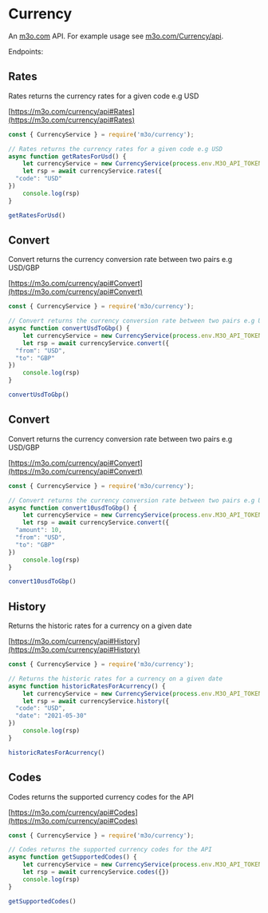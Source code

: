 # Currency

An [m3o.com](https://m3o.com) API. For example usage see [m3o.com/Currency/api](https://m3o.com/Currency/api).

Endpoints:

## Rates

Rates returns the currency rates for a given code e.g USD


[https://m3o.com/currency/api#Rates](https://m3o.com/currency/api#Rates)

```js
const { CurrencyService } = require('m3o/currency');

// Rates returns the currency rates for a given code e.g USD
async function getRatesForUsd() {
	let currencyService = new CurrencyService(process.env.M3O_API_TOKEN)
	let rsp = await currencyService.rates({
  "code": "USD"
})
	console.log(rsp)
}

getRatesForUsd()
```
## Convert

Convert returns the currency conversion rate between two pairs e.g USD/GBP


[https://m3o.com/currency/api#Convert](https://m3o.com/currency/api#Convert)

```js
const { CurrencyService } = require('m3o/currency');

// Convert returns the currency conversion rate between two pairs e.g USD/GBP
async function convertUsdToGbp() {
	let currencyService = new CurrencyService(process.env.M3O_API_TOKEN)
	let rsp = await currencyService.convert({
  "from": "USD",
  "to": "GBP"
})
	console.log(rsp)
}

convertUsdToGbp()
```
## Convert

Convert returns the currency conversion rate between two pairs e.g USD/GBP


[https://m3o.com/currency/api#Convert](https://m3o.com/currency/api#Convert)

```js
const { CurrencyService } = require('m3o/currency');

// Convert returns the currency conversion rate between two pairs e.g USD/GBP
async function convert10usdToGbp() {
	let currencyService = new CurrencyService(process.env.M3O_API_TOKEN)
	let rsp = await currencyService.convert({
  "amount": 10,
  "from": "USD",
  "to": "GBP"
})
	console.log(rsp)
}

convert10usdToGbp()
```
## History

Returns the historic rates for a currency on a given date


[https://m3o.com/currency/api#History](https://m3o.com/currency/api#History)

```js
const { CurrencyService } = require('m3o/currency');

// Returns the historic rates for a currency on a given date
async function historicRatesForAcurrency() {
	let currencyService = new CurrencyService(process.env.M3O_API_TOKEN)
	let rsp = await currencyService.history({
  "code": "USD",
  "date": "2021-05-30"
})
	console.log(rsp)
}

historicRatesForAcurrency()
```
## Codes

Codes returns the supported currency codes for the API


[https://m3o.com/currency/api#Codes](https://m3o.com/currency/api#Codes)

```js
const { CurrencyService } = require('m3o/currency');

// Codes returns the supported currency codes for the API
async function getSupportedCodes() {
	let currencyService = new CurrencyService(process.env.M3O_API_TOKEN)
	let rsp = await currencyService.codes({})
	console.log(rsp)
}

getSupportedCodes()
```
